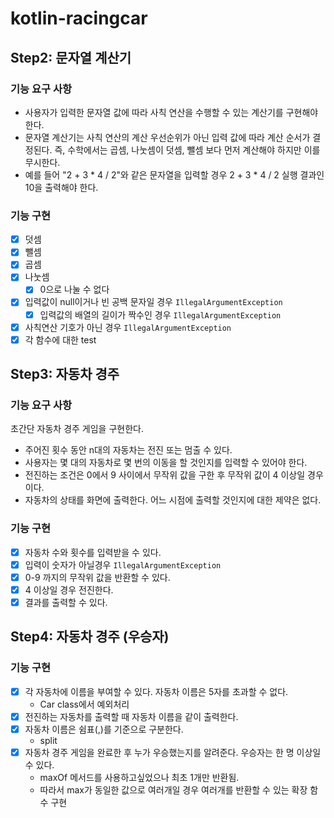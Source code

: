 # kotlin-racingcar

## Step2: 문자열 계산기

### 기능 요구 사항

- 사용자가 입력한 문자열 값에 따라 사칙 연산을 수행할 수 있는 계산기를 구현해야 한다.
- 문자열 계산기는 사칙 연산의 계산 우선순위가 아닌 입력 값에 따라 계산 순서가 결정된다. 즉, 수학에서는 곱셈, 나눗셈이 덧셈, 뺄셈 보다 먼저 계산해야 하지만 이를 무시한다.
- 예를 들어 "2 + 3 * 4 / 2"와 같은 문자열을 입력할 경우 2 + 3 * 4 / 2 실행 결과인 10을 출력해야 한다.

### 기능 구현

- [x] 덧셈
- [x] 뺄셈
- [x] 곱셈
- [x] 나눗셈
    - [x] 0으로 나눌 수 없다
- [x] 입력값이 null이거나 빈 공백 문자일 경우 `IllegalArgumentException`
    - [x] 입력값의 배열의 길이가 짝수인 경우 `IllegalArgumentException`
- [x] 사칙연산 기호가 아닌 경우 `IllegalArgumentException`
- [x] 각 함수에 대한 test

## Step3: 자동차 경주

### 기능 요구 사항

초간단 자동차 경주 게임을 구현한다.

- 주어진 횟수 동안 n대의 자동차는 전진 또는 멈출 수 있다.
- 사용자는 몇 대의 자동차로 몇 번의 이동을 할 것인지를 입력할 수 있어야 한다.
- 전진하는 조건은 0에서 9 사이에서 무작위 값을 구한 후 무작위 값이 4 이상일 경우이다.
- 자동차의 상태를 화면에 출력한다. 어느 시점에 출력할 것인지에 대한 제약은 없다.

### 기능 구현

- [x] 자동차 수와 횟수를 입력받을 수 있다.
- [x] 입력이 숫자가 아닐경우 `IllegalArgumentException`
- [x] 0-9 까지의 무작위 값을 반환할 수 있다.
- [x] 4 이상일 경우 전진한다.
- [x] 결과를 출력할 수 있다.

## Step4: 자동차 경주 (우승자)

### 기능 구현

- [x] 각 자동차에 이름을 부여할 수 있다. 자동차 이름은 5자를 초과할 수 없다.
    - Car class에서 예외처리
- [x] 전진하는 자동차를 출력할 때 자동차 이름을 같이 출력한다.
- [x] 자동차 이름은 쉼표(,)를 기준으로 구분한다.
    - split
- [x] 자동차 경주 게임을 완료한 후 누가 우승했는지를 알려준다. 우승자는 한 명 이상일 수 있다.
    - maxOf 메서드를 사용하고싶었으나 최초 1개만 반환됨.
    - 따라서 max가 동일한 값으로 여러개일 경우 여러개를 반환할 수 있는 확장 함수 구현

